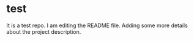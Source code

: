 # test
It is a test repo.
I am editing the README file. Adding some more details about the project description.
